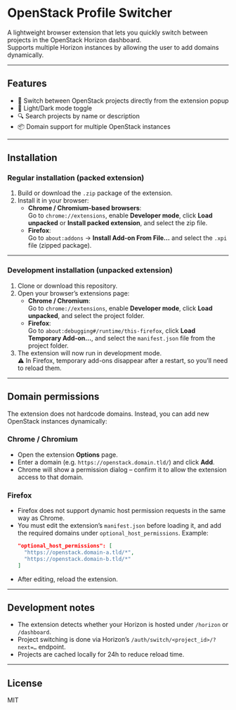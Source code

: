 # OpenStack Profile Switcher

A lightweight browser extension that lets you quickly switch between projects in the OpenStack Horizon dashboard.  
Supports multiple Horizon instances by allowing the user to add domains dynamically.

---

## Features

- 🔀 Switch between OpenStack projects directly from the extension popup
- 🌙 Light/Dark mode toggle
- 🔍 Search projects by name or description
- 📦 Domain support for multiple OpenStack instances

---

## Installation

### Regular installation (packed extension)

1. Build or download the `.zip` package of the extension.
2. Install it in your browser:
   - **Chrome / Chromium-based browsers**:  
     Go to `chrome://extensions`, enable **Developer mode**, click **Load unpacked** or **Install packed extension**, and select the zip file.
   - **Firefox**:  
     Go to `about:addons` → **Install Add-on From File…** and select the `.xpi` file (zipped package).

---

### Development installation (unpacked extension)

1. Clone or download this repository.
2. Open your browser’s extensions page:
   - **Chrome / Chromium**:  
     Go to `chrome://extensions`, enable **Developer mode**, click **Load unpacked**, and select the project folder.
   - **Firefox**:  
     Go to `about:debugging#/runtime/this-firefox`, click **Load Temporary Add-on…**, and select the `manifest.json` file from the project folder.
3. The extension will now run in development mode.  
   ⚠️ In Firefox, temporary add-ons disappear after a restart, so you’ll need to reload them.

---

## Domain permissions

The extension does not hardcode domains. Instead, you can add new OpenStack instances dynamically:

### Chrome / Chromium

- Open the extension **Options** page.
- Enter a domain (e.g. `https://openstack.domain.tld/`) and click **Add**.
- Chrome will show a permission dialog – confirm it to allow the extension access to that domain.

### Firefox

- Firefox does not support dynamic host permission requests in the same way as Chrome.
- You must edit the extension’s `manifest.json` before loading it, and add the required domains under `optional_host_permissions`. Example:
  ```json
  "optional_host_permissions": [
    "https://openstack.domain-a.tld/*",
    "https://openstack.domain-b.tld/*"
  ]
  ```
- After editing, reload the extension.

---

## Development notes

- The extension detects whether your Horizon is hosted under `/horizon` or `/dashboard`.
- Project switching is done via Horizon’s `/auth/switch/<project_id>/?next=…` endpoint.
- Projects are cached locally for 24h to reduce reload time.

---

## License

MIT
